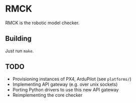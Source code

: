 # RMCK

RMCK is the robotic model checker.

## Building
Just run `make`.

## TODO
- Provisioning instances of PX4, ArduPilot (see `platforms/`)
- Implementing API gateway (e.g. over unix sockets)
- Porting Python drivers to use this new API gateway
- Reimplementing the core checker

